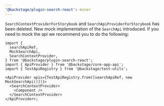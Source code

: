 ```yaml
---
'@backstage/plugin-search-react': minor
---
```


`SearchContextProviderForStorybook` and `SearchApiProviderForStorybook` has been deleted. New mock implementation of the `SearchApi` introduced. If you need to mock the api we recommend you to do the following:

```tsx
import {
  searchApiRef,
  MockSearchApi,
  SearchContextProvider,
} from '@backstage/plugin-search-react';
import { ApiProvider } from '@backstage/core-app-api';
import { TestApiRegistry } from '@backstage/test-utils';

<ApiProvider apis={TestApiRegistry.from([searchApiRef, new MockSearchApi()])}>
  <SearchContextProvider>
    <Component />
  </SearchContextProvider>
</ApiProvider>;
```
